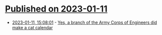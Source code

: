 # [Published on 2023-01-11](index.md)

* [2023-01-11, 15:08:01](https://news.ycombinator.com/item?id=34339222) - [Yes, a branch of the Army Corps of Engineers did make a cat calendar](https://www.stripes.com/theaters/us/2023-01-10/cats-army-engineers-8711631.html)
